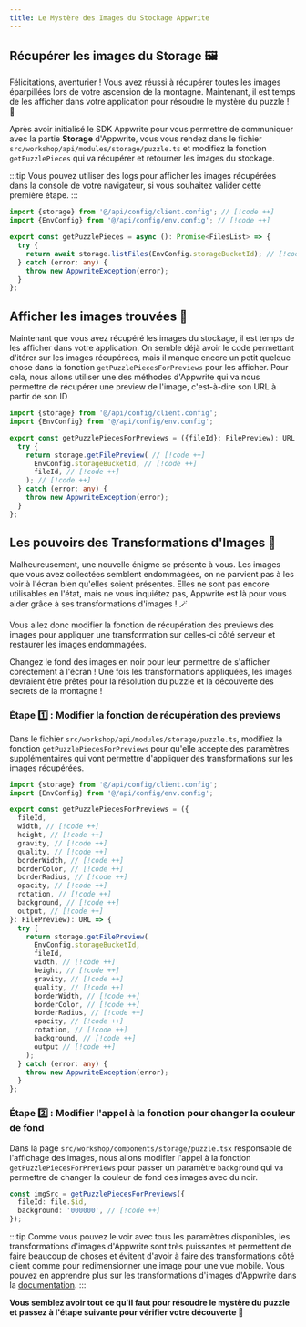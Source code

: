 ```yaml
---
title: Le Mystère des Images du Stockage Appwrite
---
```


<Documentation link="https://appwrite.io/docs/products/storage/quick-start#download-file"></Documentation>

<Hero
title="Le Mystère des Images du Stockage 🖼️"
image="/assets/workshop/storage/mountain-top.jpeg"
description="Vous avez trouvé les images éparpillées pendant votre ascension, mais mainenant, il est temps pour vous
d'utiliser le Storage d'Appwrite pour récupérer toutes les images et d'essayer de résoudre le puzzle ! En espérant que
toutes les images soient en bon état..."
/>

## Récupérer les images du Storage 🖼️

Félicitations, aventurier ! Vous avez réussi à récupérer toutes les images éparpillées lors de votre ascension de la
montagne. Maintenant, il est temps de les afficher dans votre application pour résoudre le mystère du puzzle ! 🧩

Après avoir initialisé le SDK Appwrite pour vous permettre de communiquer avec la partie **Storage** d'Appwrite, vous
vous rendez dans le fichier `src/workshop/api/modules/storage/puzzle.ts` et modifiez la fonction `getPuzzlePieces` qui
va récupérer et retourner les images du stockage.

:::tip
Vous pouvez utiliser des logs pour afficher les images récupérées dans la console de votre navigateur, si vous souhaitez
valider cette première étape.
:::

<Solution>

```ts
import {storage} from '@/api/config/client.config'; // [!code ++]
import {EnvConfig} from '@/api/config/env.config'; // [!code ++]

export const getPuzzlePieces = async (): Promise<FilesList> => {
  try {
    return await storage.listFiles(EnvConfig.storageBucketId); // [!code ++]
  } catch (error: any) {
    throw new AppwriteException(error);
  }
};
```

</Solution>

## Afficher les images trouvées 🧐

Maintenant que vous avez récupéré les images du stockage, il est temps de les afficher dans votre application. On semble
déjà avoir le code permettant d'itérer sur les images récupérées, mais il manque encore un petit quelque chose dans la
fonction `getPuzzlePiecesForPreviews` pour les afficher. Pour cela, nous allons utiliser une des méthodes d'Appwrite qui
va nous permettre de récupérer une preview de l'image, c'est-à-dire son URL à partir de son ID

<Solution>

```ts
import {storage} from '@/api/config/client.config';
import {EnvConfig} from '@/api/config/env.config';

export const getPuzzlePiecesForPreviews = ({fileId}: FilePreview): URL => {
  try {
    return storage.getFilePreview( // [!code ++]
      EnvConfig.storageBucketId, // [!code ++]
      fileId, // [!code ++]
    ); // [!code ++]
  } catch (error: any) {
    throw new AppwriteException(error);
  }
};
```

</Solution>

## Les pouvoirs des Transformations d'Images 🌟

Malheureusement, une nouvelle énigme se présente à vous. Les images que vous avez collectées semblent endommagées, on ne
parvient pas à les voir à l'écran bien qu'elles soient présentes. Elles ne sont pas encore utilisables en l'état,
mais ne vous inquiétez pas, Appwrite est là pour vous aider grâce à ses transformations d'images ! 🪄

Vous allez donc modifier la fonction de récupération des previews des images pour appliquer une transformation sur
celles-ci côté serveur et restaurer les images endommagées.

Changez le fond des images en noir pour leur permettre de s'afficher corectement à l'écran ! Une fois les
transformations appliquées, les images devraient être prêtes pour la résolution du puzzle et la découverte des
secrets de la montagne !

### Étape 1️⃣ : Modifier la fonction de récupération des previews

Dans le fichier `src/workshop/api/modules/storage/puzzle.ts`, modifiez la
fonction `getPuzzlePiecesForPreviews` pour qu'elle accepte des paramètres supplémentaires qui vont permettre
d'appliquer des transformations sur les images récupérées.

<Solution>

```ts
import {storage} from '@/api/config/client.config';
import {EnvConfig} from '@/api/config/env.config';

export const getPuzzlePiecesForPreviews = ({
  fileId,
  width, // [!code ++]
  height, // [!code ++]
  gravity, // [!code ++]
  quality, // [!code ++]
  borderWidth, // [!code ++]
  borderColor, // [!code ++]
  borderRadius, // [!code ++]
  opacity, // [!code ++]
  rotation, // [!code ++]
  background, // [!code ++]
  output, // [!code ++]
}: FilePreview): URL => {
  try {
    return storage.getFilePreview(
      EnvConfig.storageBucketId,
      fileId,
      width, // [!code ++]
      height, // [!code ++]
      gravity, // [!code ++]
      quality, // [!code ++]
      borderWidth, // [!code ++]
      borderColor, // [!code ++]
      borderRadius, // [!code ++]
      opacity, // [!code ++]
      rotation, // [!code ++]
      background, // [!code ++]
      output // [!code ++]
    );
  } catch (error: any) {
    throw new AppwriteException(error);
  }
};
```

</Solution>

### Étape 2️⃣ : Modifier l'appel à la fonction pour changer la couleur de fond

Dans la page `src/workshop/components/storage/puzzle.tsx` responsable de l'affichage des images, nous allons modifier
l'appel à la fonction `getPuzzlePiecesForPreviews` pour passer un paramètre `background` qui va permettre de changer la couleur
de fond des images avec du noir.

<Solution>

```ts
const imgSrc = getPuzzlePiecesForPreviews({
  fileId: file.$id,
  background: '000000', // [!code ++]
});
```

</Solution>

:::tip
Comme vous pouvez le voir avec tous les paramètres disponibles, les transformations d'images d'Appwrite sont très
puissantes et permettent de faire beaucoup de choses et évitent d'avoir à faire des transformations côté client comme
pour redimensionner une image pour une vue mobile. Vous pouvez en apprendre plus sur les transformations
d'images d'Appwrite dans la [documentation](https://appwrite.io/docs/products/storage/images).
:::

**Vous semblez avoir tout ce qu'il faut pour résoudre le mystère du puzzle et passez à l'étape suivante pour vérifier
votre découverte 🧩**